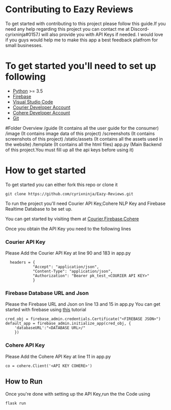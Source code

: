 # Contributing to Eazy Reviews
To get started  with contributing to this project please follow this guide.If  you need any help regarding this project you can contact me at Discord- cyrixninja#0157.I will also provide you with API Keys if needed.
I would love if you guys would help me to make this app a best feedback platfrom for small businesses.

# To get started you'll need to set up following

- [Python](https://www.python.org/downloads/) >= 3.5
- [Firebase](https://firebase.google.com/)
- [Visual Studio Code](https://code.visualstudio.com/) 
- [Courier Developer Account](https://www.courier.com/docs/) 
- [Cohere Developer Account](https://cohere.ai/) 
- [Git](https://git-scm.com/) 

#Folder Overview
/guide (It contains all the user guide for the consumer)
/image (It contains image data of this project)
/screenshots (It contains screenshots of this project)
/static/assets (It contains all the assets used in the website)
/template (It contains all the html files)
app.py (Main Backend of this project.You must fill up all the api keys before using it)

# How to get started

To get started you can either fork this repo or clone it
```
git clone https://github.com/cyrixninja/Eazy-Reviews.git
```

To run the project you'll need Courier API Key,Cohere NLP Key and Firebase Realtime Database to be set up.

You can get started by visiting them at  [Courier](https://www.courier.com/docs/),[Firebase](https://firebase.google.com/),[Cohere](https://cohere.ai/) 

Once you obtain the API Key you need to the following lines
### Courier API Key
Please Add the Courier API Key at line 90 and 183 in app.py 
```
  headers = {
            "Accept": "application/json",
            "Content-Type": "application/json",
            "Authorization": "Bearer pk_test_<COURIER API KEY>"
            }

```
### Firebase Database URL and Json
Please the Firebase URL and Json on line 13 and 15 in app.py
You can get started with firebase using [this](https://www.freecodecamp.org/news/how-to-get-started-with-firebase-using-python/) tutorial 
```
cred_obj = firebase_admin.credentials.Certificate("<FIREBASE JSON>")
default_app = firebase_admin.initialize_app(cred_obj, {
	'databaseURL':"<DATABASE URL>/"
	})

```

### Cohere API Key 
Please Add the Cohere API Key at line 11 in app.py
```
co = cohere.Client('<API KEY COHERE>')
```
## How to Run
Once you're done with setting up the API Key,run the the Code using 
```
flask run
```






